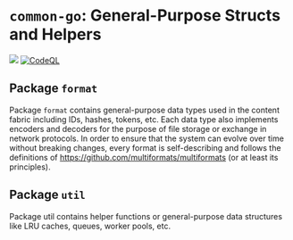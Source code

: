 # `common-go`: General-Purpose Structs and Helpers

[![](https://github.com/eluv-io/common-go/actions/workflows/build.yaml/badge.svg)](https://github.com/eluv-io/common-go/actions?query=workflow%3Abuild)
[![CodeQL](https://github.com/eluv-io/common-go/actions/workflows/codeql-analysis.yaml/badge.svg)](https://github.com/eluv-io/common-go/actions/workflows/codeql-analysis.yaml)


## Package `format`

Package `format` contains general-purpose data types used in the content fabric including IDs, hashes, tokens, etc. Each data type also implements encoders and decoders for the purpose of file storage or exchange in network protocols. In order to ensure that the system can evolve over time without breaking changes, every format is self-describing and follows the definitions of https://github.com/multiformats/multiformats (or at least its principles).

## Package `util`

Package util contains helper functions or general-purpose data structures like LRU caches, queues, worker pools, etc.

